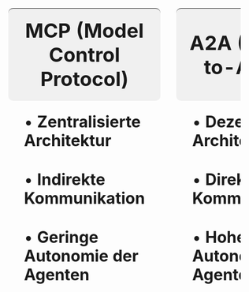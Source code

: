 | MCP (Model Control Protocol)        | A2A (Agent-to-Agent)             |
| ----------------------------------- | -------------------------------- |
| • **Zentralisierte Architektur**    | • **Dezentrale Architektur**     |
| • **Indirekte Kommunikation**       | • **Direkte Kommunikation**      |
| • **Geringe Autonomie der Agenten** | • **Hohe Autonomie der Agenten** |

<style>
h1 { 
  margin-bottom: 2em; 
  font-size: 4em;
  text-align: center;
}

table { 
  table-layout: fixed; 
  width: 100%; 
  border-collapse: separate;
  border-spacing: 2em 0.5em;
  margin: 2em auto;
}

table th {
  font-size: 2.5em;
  font-weight: bold;
  text-align: center;
  padding: 0.5em;
  background-color: #f0f0f0;
  border-radius: 10px;
}

table td {
  font-size: 2em;
  padding: 0.5em 1em;
  vertical-align: top;
  line-height: 1.2;
}

table td:first-child { 
  width: 50%; 
  text-align: left;
}

table td:last-child { 
  width: 50%; 
  text-align: left;
}
</style>